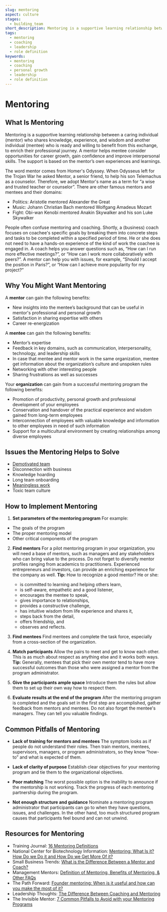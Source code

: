 ```yaml
---
slug: mentoring
aspect: culture
stages:
  - building_team
short_description: Mentoring is a supportive learning relationship between a mentor who shares knowledge, experience, and wisdom and mentee who is ready and willing to benefit from this exchange, to enrich their professional journey.
tags:
  - mentoring
  - coaching
  - leadership
  - role definition
keywords:
  - mentoring
  - coaching
  - personal growth
  - leadership
  - role definition
---
```


# Mentoring

## What Is Mentoring

Mentoring is a supportive learning relationship between a caring individual (mentor) who shares knowledge, experience, and wisdom and another individual (mentee) who is ready and willing to benefit from this exchange, to enrich their professional journey. A mentor helps mentee consider opportunities for career growth, gain confidence and improve interpersonal skills. The support is based on the mentor’s own experiences and learnings.

The word mentor comes from Homer's Odyssey. When Odysseus left for the Trojan War he asked Mentor, a senior friend, to help his son Telemachus as a counselor. Therefore, we adopt Mentor's name as a term for “a wise and trusted teacher or counselor”. There are other famous mentors and mentees and their domains:

- Politics: Aristotle mentored Alexander the Great
- Music: Johann Christian Bach mentored Wolfgang Amadeus Mozart
- Fight: Obi-wan Kenobi mentored Anakin Skywalker and his son Luke Skywalker

People often confuse mentoring and coaching. Shortly, a (business) coach focuses on coachee's specific goals by breaking them into concrete steps and tasks to be completed within a specified period of time. He or she does not need to have a hands-on experience of the kind of work the coachee is engaged in. A coach helps you answer questions such as, “How can I run more effective meetings?”, or “How can I work more collaboratively with peers?”. A mentor can help you with issues, for example, “Should I accept the position in Paris?”, or “How can I achieve more popularity for my project?”

## Why You Might Want Mentoring

A **mentor** can gain the following benefits:

- New insights into the mentee’s background that can be useful in mentor's professional and personal growth
- Satisfaction in sharing expertise with others
- Career re-energization

A **mentee** can gain the following benefits:

- Mentor’s expertise
- Feedback in key domains, such as communication, interpersonality, technology, and leadership skills
- In case that mentee and mentor work in the same organization, mentee get information about the organization’s culture and unspoken rules
- Networking with other interesting people
- Sharing frustrations as well as successes

Your **organization** can gain from a successful mentoring program the following benefits:

- Promotion of productivity, personal growth and professional development of your employees
- Conservation and handover of the practical experience and wisdom gained from long-term employees
- Interconnection of employees with valuable knowledge and information to other employees in need of such information
- Support for a multicultural environment by creating relationships among diverse employees

## Issues the Mentoring Helps to Solve

- [Demotivated team](/issues/demotivated-team)
- Disconnection with business
- Knowledge hoarding
- Long team onboarding
- [Meaningless work](/issues/meaningless-work)
- Toxic team culture

## How to Implement Mentoring

1. **Set parameters of the mentoring program**
   For example:

- The goals of the program
- The proper mentoring model
- Other critical components of the program

2. **Find mentors**
   For a pilot mentoring program in your organization, you will need a base of mentors, such as managers and any stakeholders who can bring value to the process. Do not forget to diversify mentor profiles ranging from academics to practitioners. Experienced entrepreneurs and investors, can provide an enriching experience for the company as well.
   **Tip:** How to recognize a good mentor? He or she:

   - is committed to learning and helping others learn,
   - is self-aware, empathetic and a good listener,
   - encourages the mentee to speak,
   - gives importance to relationships,
   - provides a constructive challenge,
   - has intuitive wisdom from life experience and shares it,
   - steps back from the detail,
   - offers friendship, and
   - observes and reflects.

3. **Find mentees**
   Find mentees and complete the task force, especially from a cross-section of the organization.

4. **Match participants**
   Allow the pairs to meet and get to know each other. This is as much about respect as anything else and it works both ways.
   **Tip:** Generally, mentees that pick their own mentor tend to have more successful outcomes than those who were assigned a mentor from the program administrator.

5. **Give the participants ample space**
   Introduce them the rules but allow them to set up their own way how to respect them.

6. **Evaluate results at the end of the program**
   After the mentoring program is completed and the goals set in the first step are accomplished, gather feedback from mentors and mentees. Do not also forget the mentee's managers. They can tell you valuable findings.

## Common Pitfalls of Mentoring

- **Lack of training for mentors and mentees**
  The symptom looks as if people do not understand their roles. Then train mentors, mentees, supervisors, managers, or program administrators, so they know “how- to” and what is expected of them.

- **Lack of clarity of purpose**
  Establish clear objectives for your mentoring program and tie them to the organizational objectives.

- **Poor matching**
  The worst possible option is the inability to announce if the mentorship is not working. Track the progress of each mentoring partnership during the program.

- **Not enough structure and guidance**
  Nominate a mentoring program administrator that participants can go to when they have questions, issues, and challenges. In the other hand, too much structured program causes that participants feel bound and can not unwind.

## Resources for Mentoring

- Training Journal: [16 Mentoring Definitions](https://www.trainingjournal.com/blog/16-mentoring-definitions)
- National Center for Biotechnology Information: [Mentoring: What Is it? How Do we Do it and How Do we Get More Of it?](https://www.ncbi.nlm.nih.gov/pmc/articles/PMC2875765/)
- Small Business Trends: [What is the Difference Between a Mentor and Coach?](https://smallbiztrends.com/2016/02/difference-mentor-coach.html)
- Management Mentors: [Definition of Mentoring, Benefits of Mentoring, & Other FAQs](https://www.management-mentors.com/resources/corporate-mentoring-programs-resources-faqs#Q10)
- The Path Forward: [Founder mentoring: When is it useful and how can you make the most of it?](https://thepathforward.io/founder-mentoring/)
- Leadership Thoughts: [The Difference Between Coaching and Mentoring](https://www.leadershipthoughts.com/difference-between-coaching-and-mentoring/)
- The Invisible Mentor: [7 Common Pitfalls to Avoid with your Mentoring Programs](https://theinvisiblementor.com/7-common-pitfalls-to-avoid-with-your-mentoring-programs/)
